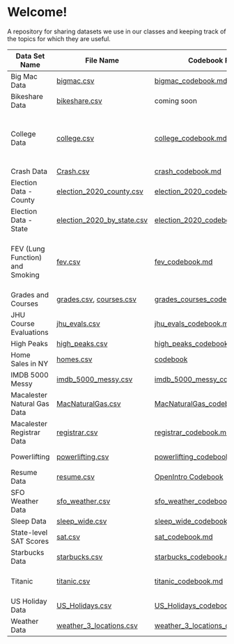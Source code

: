 # Welcome!

A repository for sharing datasets we use in our classes and keeping track of the topics for which they are useful.

| Data Set Name                   | File Name                                                | Codebook File                                                                                        | Useful For                                                           | Courses  |
|---------------|---------------|---------------|---------------|---------------|
| Big Mac   Data                  | [bigmac.csv](bigmac.csv)                                 | [bigmac_codebook.md](bigmac_codebook.md)                                                             | trasnformation of variables                                          | 155      |
| Bikeshare Data                  | [bikeshare.csv](bikeshare.csv)                           | coming soon                                                                                          | linear regression                                                    | 155      |
| College Data                    | [college.csv](college.csv)                               | [college_codebook.md](college_codebook.md)                                                           | scale transformations of variables, interaction, meaningful outliers | 155      |
| Crash  Data                    | [Crash.csv](Crash.csv)                               | [crash_codebook.md](crash_codebook.md)                                                           | mapping | 212      |
| Election Data - County          | [election_2020_county.csv](election_2020_county.csv)     | [election_2020_codebook.md](election_2020_codebook.md)                                               | data viz                                                             | 112      |
| Election Data - State           | [election_2020_by_state.csv](election_2020_by_state.csv) | [election_2020_codebook2.md](election_2020_codebook2.md)                                             | data viz                                                             | 112      |
| FEV (Lung Function) and Smoking | [fev.csv](fev.csv)                                       | [fev_codebook.md](fev_codebook.md)                                                                   | linear regression, transformations, confounding, interaction, DAGs   | 155      |
| Grades and Courses              | [grades.csv](grades.csv), [courses.csv](courses.csv)     | [grades_courses_codebook.md](grades_courses_codebook.md)                                             | joins                                                                | 112      |
| JHU Course Evaluations          | [jhu_evals.csv](jhu_evals.csv)                           | [jhu_evals_codebook.md](jhu_evals_codebook.md)                                                       | data viz                                                             | 155      |
| High Peaks                      | [high_peaks.csv](high_peaks.csv)                         | [high_peaks_codebook.md](high_peaks_codebook.md)                                                     | data viz                                                             | 112      |
| Home Sales in NY                | [homes.csv](homes.csv)                                   | [codebook](https://www.rdocumentation.org/packages/mosaicData/versions/0.20.4/topics/SaratogaHouses) | data viz, linear regression                                          | 155      |
| IMDB 5000 Messy                 | [imdb_5000_messy.csv](imdb_5000_messy.csv)               | [imdb_5000_messy_codebook.md](imdb_5000_messy_codebook.md)                                           | data cleaning                                                        | 112      |
| Macalester Natural Gas Data     | [MacNaturalGas.csv](MacNaturalGas.csv)                   | [MacNaturalGas_codebook.md](MacNaturalGas_codebook.md)                                               | data viz, confounding                                                | 112      |
| Macalester Registrar Data       | [registrar.csv](registrar.csv)                           | [registrar_codebook.md](registrar_codebook.md)                                                       | strings, regex                                                       | 112      |
| Powerlifting                    | [powerlifting.csv](powerlifting.csv)                     | [powerlifting_codebook.md](powerlifting_codebook.md)                                                 | linear regression                                                    | 155      |
| Resume Data                     | [resume.csv](resume.csv)                                 | [OpenIntro Codebook](https://www.openintro.org/data/index.php?data=resume)                           | logistic, inference                                                  | 155      |
| SFO Weather Data                | [sfo_weather.csv](sfo_weather.csv)                       | [sfo_weather_codebook.md](sfo_weather_codebook.md)                                                   | adv ggplot                                                           | 212      |
| Sleep Data                      | [sleep_wide.csv](sleep_wide.csv)                         | [sleep_wide_codebook.md](sleep_wide_codebook.md)                                                     | reshaping                                                            | 112      |
| State-level SAT Scores          | [sat.csv](sat.csv)                                       | [sat_codebook.md](sat_codebook.md)                                                                   | multi viz, confounding                                               | 112      |
| Starbucks Data                  | [starbucks.csv](starbucks.csv)                           | [starbucks_codebook.md](starbucks_codebook.md)                                                       | spatial viz                                                          | 112      |
| Titanic                         | [titanic.csv](titanic.csv)                               | [titanic_codebook.md](titanic_codebook.md)                                                           | logistic, prediction, DAGs                                           | 155      |
| US Holiday Data                 | [US_Holidays.csv](US_Holidays.csv)                       | [US_Holidays_codebook.md](US_Holidays_codebook.md)                                                   | joins, dates                                                         | 112      |
| Weather Data                    | [weather_3_locations.csv](weather_3_locations.csv)       | [weather_3_locations_codebook.md](weather_3_locations_codebook.md)                                   | data viz                                                             | 112, 155 |
